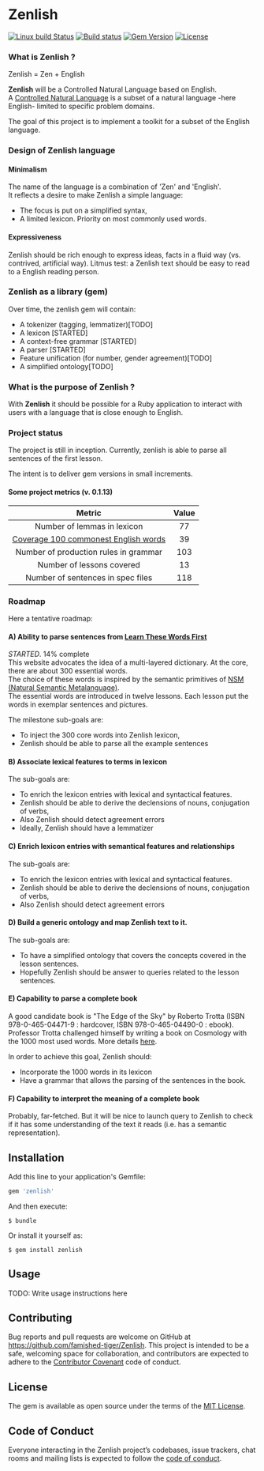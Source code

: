 # Zenlish
[![Linux build Status](https://travis-ci.org/famished-tiger/Zenlish.svg?branch=master)](https://travis-ci.org/famished-tiger/Zenlish)
[![Build status](https://ci.appveyor.com/api/projects/status/bef59whiacuv51yn?svg=true)](https://ci.appveyor.com/project/famished-tiger/zenlish)
[![Gem Version](https://badge.fury.io/rb/zenlish.svg)](https://badge.fury.io/rb/zenlish)
[![License](https://img.shields.io/badge/license-MIT-brightgreen.svg?style=flat)](https://github.com/famished-tiger/Zenlish/blob/master/LICENSE.txt)
### What is __Zenlish__ ?  

Zenlish = Zen + English  

__Zenlish__ will be a Controlled Natural Language based on English.  
A [Controlled Natural Language](https://en.wikipedia.org/wiki/Controlled_natural_language)
is a subset of a natural language -here English- limited to specific problem domains.

The goal of this project is to implement a toolkit for a subset of the English language.


### Design of Zenlish language
#### Minimalism
The name of the language is a combination of 'Zen' and 'English'.  
It reflects a desire to make Zenlish a simple language:  
- The focus is put on a simplified syntax,
- A limited lexicon. Priority on most commonly used words.


#### Expressiveness
Zenlish should be rich enough to express ideas, facts in a fluid way (vs. contrived, artificial way).
Litmus test: a Zenlish text should be easy to read to a English reading person.

### Zenlish as a library (gem)
Over time, the zenlish gem will contain:
- A tokenizer (tagging, lemmatizer)[TODO]
- A lexicon [STARTED]
- A context-free grammar [STARTED]
- A parser [STARTED]
- Feature unification (for number, gender agreement)[TODO]
- A simplified ontology[TODO]


### What is the purpose of __Zenlish__ ?
With __Zenlish__ it should be possible for a Ruby application to interact with
users with a language that is close enough to English.

### Project status

The project is still in inception. Currently, zenlish is able to parse all
sentences of the first lesson.

The intent is to deliver gem versions in small increments.

#### Some project metrics (v. 0.1.13)
|Metric|Value|  
|:-:|:-:|
| Number of lemmas in lexicon           | 77  |
| [Coverage 100 commonest English words](https://en.wikipedia.org/wiki/Most_common_words_in_English)  | 39 |
| Number of production rules in grammar | 103 |
| Number of lessons covered             | 13  |
| Number of sentences in spec files     | 118 |


### Roadmap

Here a tentative roadmap:

#### A) Ability to parse sentences from [Learn These Words First](http://learnthesewordsfirst.com/)
*STARTED*. 14% complete  
This website advocates the idea of a multi-layered dictionary.
At the core, there are about 300 essential words.  
The choice of these words is inspired by the semantic primitives of [NSM
(Natural Semantic Metalanguage)](https://en.wikipedia.org/wiki/Natural_semantic_metalanguage).  
The essential words are introduced in twelve lessons. Each lesson put the words
in exemplar sentences and pictures.

The milestone sub-goals are:
- To inject the 300 core words into Zenlish lexicon,
- Zenlish should be able to parse all the example sentences

#### B) Associate lexical features to terms in lexicon
The sub-goals are:
- To enrich the lexicon entries with lexical and syntactical features.
- Zenlish should be able to derive the declensions of nouns, conjugation of verbs,
- Also Zenlish should detect agreement errors
- Ideally, Zenlish should have a lemmatizer

#### C) Enrich lexicon entries with semantical features and relationships
The sub-goals are:
- To enrich the lexicon entries with lexical and syntactical features.
- Zenlish should be able to derive the declensions of nouns, conjugation of verbs,
- Also Zenlish should detect agreement errors

#### D) Build a generic ontology and map Zenlish text to it.
The sub-goals are:
- To have a simplified ontology that covers the concepts covered in the lesson sentences.
- Hopefully Zenlish should be answer to queries related to the lesson sentences.

#### E) Capability to parse a complete book
A good candidate book is "The Edge of the Sky" by Roberto Trotta (ISBN 978-0-465-04471-9 : hardcover, ISBN 978-0-465-04490-0 : ebook).  
Professor Trotta challenged himself by writing a book on Cosmology with the 1000 most used words. More details [here](http://robertotrotta.com/the-edge-of-the-sky/).

In order to achieve this goal, Zenlish should:
- Incorporate the 1000 words in its lexicon
- Have a grammar that allows the parsing of the sentences in the book.

#### F) Capability to interpret the meaning of a complete book
Probably, far-fetched. But it will be nice to launch query to Zenlish to check if
it has some understanding of the text it reads (i.e. has a semantic representation).



## Installation

Add this line to your application's Gemfile:

```ruby
gem 'zenlish'
```

And then execute:

    $ bundle

Or install it yourself as:

    $ gem install zenlish

## Usage

TODO: Write usage instructions here

## Contributing

Bug reports and pull requests are welcome on GitHub at https://github.com/famished-tiger/Zenlish. This project is intended to be a safe, welcoming space for collaboration, and contributors are expected to adhere to the [Contributor Covenant](http://contributor-covenant.org) code of conduct.

## License

The gem is available as open source under the terms of the [MIT License](https://opensource.org/licenses/MIT).

## Code of Conduct

Everyone interacting in the Zenlish project’s codebases, issue trackers, chat rooms and mailing lists is expected to follow the [code of conduct](https://github.com/famished-tiger/Zenlish/blob/master/CODE_OF_CONDUCT.md).
